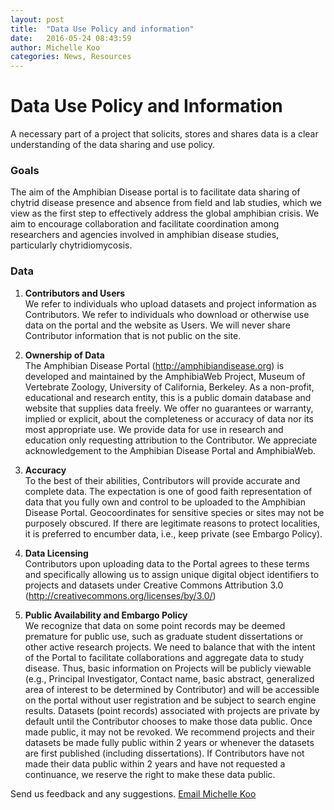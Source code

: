 ```yaml
---
layout: post
title:  "Data Use Policy and information"
date:   2016-05-24 08:43:59
author: Michelle Koo
categories: News, Resources
---
```


# Data Use Policy and Information

A necessary part of a project that solicits, stores and shares data is a clear understanding of the data sharing and use policy.

### Goals     
The aim of the Amphibian Disease portal is to facilitate data sharing of chytrid disease presence and absence from field and lab studies, which we view as the first step to effectively address the global amphibian crisis. We aim to encourage collaboration and facilitate coordination among researchers and agencies involved in amphibian disease studies, particularly chytridiomycosis. 

### Data   
1) **Contributors and Users**    
We refer to individuals who upload datasets and project information as Contributors. We refer to individuals who download or otherwise use data on the portal and the website as Users. We will never share Contributor information that is not public on the site. 

2) **Ownership of Data**     
The Amphibian Disease Portal (http://amphibiandisease.org) is developed and maintained by the AmphibiaWeb Project, Museum of Vertebrate Zoology, University of California, Berkeley. As a non-profit, educational and research entity, this is a public domain database and website that supplies data freely. We offer no guarantees or warranty, implied or explicit, about the completeness or accuracy of data nor its most appropriate use. We provide data for use in research and education only requesting attribution to the Contributor. We appreciate acknowledgement to the Amphibian Disease Portal and AmphibiaWeb.

3) **Accuracy**     
To the best of their abilities, Contributors will provide accurate and complete data. The expectation is one of good faith representation of data that you fully own and control to be uploaded to the Amphibian Disease Portal. Geocoordinates for sensitive species or sites may not be purposely obscured. If there are legitimate reasons to protect localities, it is preferred to encumber data, i.e., keep private (see Embargo Policy).

4) **Data Licensing**     
Contributors upon uploading data to the Portal agrees to these terms and specifically allowing us to assign unique digital object identifiers to projects and datasets under Creative Commons Attribution 3.0 (http://creativecommons.org/licenses/by/3.0/)

5) **Public Availability and Embargo Policy**     
We recognize that data on some point records may be deemed premature for public use, such as graduate student dissertations or other active research projects. We need to balance that with the intent of the Portal to facilitate collaborations and aggregate data to study disease. Thus,  basic information on Projects will be publicly viewable (e.g., Principal Investigator, Contact name, basic abstract, generalized area of interest to be determined by Contributor) and will be accessible on the portal without user registration and be subject to search engine results.  Datasets (point records) associated with projects are private by default until the Contributor chooses to make those data public. Once made public, it may not be revoked. We recommend projects and their datasets be made fully public within 2 years or whenever the datasets are first published (including dissertations). If Contributors have not made their data public within 2 years and have not requested a continuance, we reserve the right to make these data public.



Send us feedback and any suggestions. [Email Michelle Koo](mailto:mkoo@berkeley.edu)

